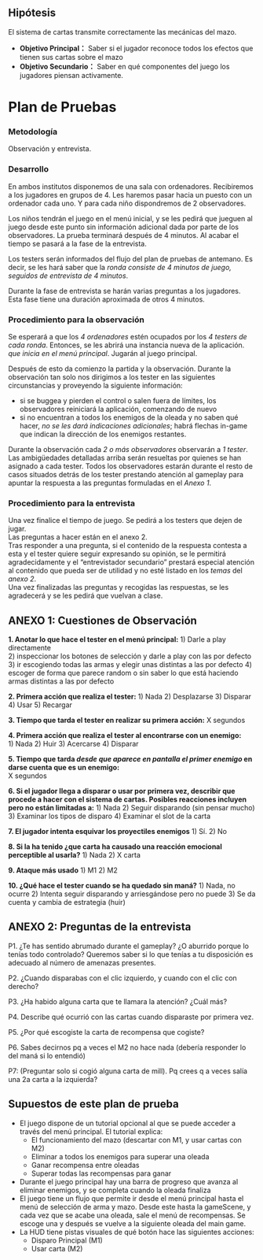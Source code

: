 ## Hipótesis
El sistema de cartas transmite correctamente las mecánicas del mazo.

- **Objetivo Principal：** Saber si el jugador reconoce todos los efectos que tienen sus cartas sobre el mazo
- **Objetivo Secundario：** Saber en qué componentes del juego los jugadores piensan activamente.

# Plan de Pruebas  
### Metodología
Observación y entrevista.


### Desarrollo
En ambos institutos disponemos de una sala con ordenadores. Recibiremos a los jugadores en grupos de 4\. Les haremos pasar hacia un puesto con un ordenador cada uno. Y para cada niño dispondremos de 2 observadores.  

Los niños tendrán el juego en el menú inicial, y se les pedirá que jueguen al juego desde este punto sin información adicional dada por parte de los observadores. La prueba terminará después de 4 minutos. Al acabar el tiempo se pasará a la fase de la entrevista.

Los testers serán informados del flujo del plan de pruebas de antemano. Es decir, se les hará saber que la *ronda consiste de 4 minutos de juego, seguidos de entrevista de 4 minutos*.  

Durante la fase de entrevista se harán varias preguntas a los jugadores. Esta fase tiene una duración aproximada de otros 4 minutos.


### Procedimiento para la observación
Se esperará a que los *4 ordenadores* estén ocupados por los *4 testers de cada ronda*. Entonces, se les abrirá una instancia nueva de la aplicación. *que inicia* *en el menú principal*. Jugarán al juego principal.

Después de esto da comienzo la partida y la observación. Durante la observación tan solo nos dirigimos a los tester en las siguientes circunstancias y proveyendo la siguiente información:

- si se buggea y pierden el control o salen fuera de límites, los observadores  reiniciará la aplicación, comenzando de nuevo  
- si no encuentran a todos los enemigos de la oleada y no saben qué hacer, *no se les dará indicaciones adicionales*; habrá flechas in-game que indican la dirección de los enemigos restantes.

Durante la observación cada *2 o más observadores* observarán a *1 tester*. Las ambigüedades detalladas arriba serán resueltas por quienes se han asignado a cada tester. Todos los observadores estarán durante el resto de casos situados detrás de los tester prestando atención al gameplay para apuntar la respuesta a las preguntas formuladas en el *Anexo 1*.


### Procedimiento para la entrevista 
Una vez finalice el tiempo de juego. Se pedirá a los testers que dejen de jugar.  
Las preguntas a hacer están en el anexo 2\.  
Tras responder a una pregunta, si el contenido de la respuesta contesta a esta y el tester quiere seguir expresando su opinión, se le permitirá agradecidamente y el “entrevistador secundario” prestará especial atención al contenido que pueda ser de utilidad y no esté listado en los *temas* del *anexo 2*.  
Una vez finalizadas las preguntas y recogidas las respuestas, se les agradecerá y se les pedirá que vuelvan a clase.  


## ANEXO 1: Cuestiones de Observación

**1\.   Anotar lo que hace el tester en el menú principal:**
	 1\) Darle a play directamente  
	 2\) inspeccionar los botones de selección y darle a play con las por defecto	
	 3\) ir escogiendo todas las armas y elegir unas distintas a las por defecto
	 4\) escoger de forma que parece random o sin saber lo que está haciendo armas distintas a las por defecto


**2\. Primera acción que realiza el tester:** 
	1\) Nada	2\) Desplazarse	 3\) Disparar	4\) Usar	5\) Recargar 

   
**3\. Tiempo que tarda el tester en realizar su primera acción:**
	X segundos

   
**4\. Primera acción que realiza el tester al encontrarse con un enemigo:**  
	1\) Nada	2\) Huir	3\) Acercarse	4\) Disparar


**5\.  Tiempo que tarda *desde que aparece en pantalla el primer enemigo*  en darse cuenta que es un enemigo:**  
	X segundos  

   
**6\.   Si el jugador llega a disparar o usar por primera vez, describir que procede a hacer con el sistema de cartas. Posibles reacciones incluyen pero no están limitadas a:**
	1\) Nada	2\) Seguir disparando (sin pensar mucho)	3\) Examinar los tipos de disparo	4\) Examinar el slot de la carta 


**7\.   El jugador intenta esquivar los proyectiles enemigos**
	1\) Sí.	2\) No


**8\.   Si la ha tenido ¿que carta ha causado una reacción emocional perceptible al usarla?**
	1) Nada	2\) X carta


**9\.   Ataque más usado**
	1\) M1	2\) M2


**10\. ¿Qué hace el tester cuando se ha quedado sin maná?**
	1\) Nada, no ocurre	2\) Intenta seguir disparando y arriesgándose pero no puede	3\) Se da cuenta y cambia de estrategia (huir)



## ANEXO 2: Preguntas de la entrevista
P1. ¿Te has sentido abrumado durante el gameplay? ¿O aburrido porque lo tenías todo controlado? Queremos saber si lo que tenías a tu disposición es adecuado al número de amenazas presentes.  

P2. ¿Cuando disparabas con el clic izquierdo, y cuando con el clic con derecho?  

P3. ¿Ha habido alguna carta que te llamara la atención? ¿Cuál más?  

P4. Describe qué ocurrió con las cartas cuando disparaste por primera vez.  

P5. ¿Por qué escogiste la carta de recompensa que cogiste? 

P6. Sabes decirnos pq a veces el M2 no hace nada (debería responder lo del maná si lo entendió) 

P7: (Preguntar solo si cogió alguna carta de mill). Pq crees q a veces salía una 2a carta a la izquierda?

## Supuestos de este plan de prueba

* El juego dispone de un tutorial opcional al que se puede acceder a través del menú principal. El tutorial explica:  
  * El funcionamiento del mazo (descartar con M1, y usar cartas con M2)  
  * Eliminar a todos los enemigos para superar una oleada  
  * Ganar recompensa entre oleadas  
  * Superar todas las recompensas para ganar  
* Durante el juego principal hay una barra de progreso que avanza al eliminar enemigos, y se completa cuando la oleada finaliza  
* El juego tiene un flujo que permite ir desde el menú principal hasta el menú de selección de arma y mazo. Desde este hasta la gameScene, y cada vez que se acabe una oleada, sale el menú de recompensas. Se escoge una y después se vuelve a la siguiente oleada del main game.  
* La HUD tiene pistas visuales de qué botón hace las siguientes acciones:  
  * Disparo Principal (M1)  
  * Usar carta (M2)
